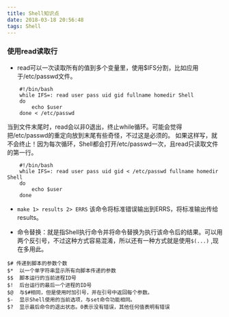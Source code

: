 ```yaml
---
title: Shell知识点
date: 2018-03-18 20:56:48
tags: Shell
---
```


### 使用read读取行

* read可以一次读取所有的值到多个变量里，使用$IFS分割，比如应用于/etc/passwd文件。

```
	#!/bin/bash
	while IFS=: read user pass uid gid fullname homedir Shell
	do
  		echo $user
	done < /etc/passwd

```
当到文件末尾时，read会以非0退出，终止while循环。可能会觉得把/etc/passwd的重定向放到末尾有些奇怪，不过这是必须的。
如果这样写，就不会终止！因为每次循环，Shell都会打开/etc/passwd一次，且read只读取文件的第一行。

```
	#!/bin/bash
	while IFS=: read user pass uid gid < /etc/passwd fullname homedir Shell
	do
  		echo $user
	done 

```

* `make 1> results 2> ERRS`  该命令将标准错误输出到ERRS，将标准输出传给results。

* 命令替换：就是指Shell执行命令并将命令替换为执行该命令后的结果。可以用两个反引号，不过这种方式容易混淆，所以还有一种方式就是使用`$(...)` ,现在多用此。

```
$# 传递到脚本的参数个数
$*	以一个单字符串显示所有向脚本传递的参数
$$	脚本运行的当前进程ID号
$!	后台运行的最后一个进程的ID号
$@	与$#相同，但是使用时加引号，并在引号中返回每个参数。
$-	显示Shell使用的当前选项，与set命令功能相同。
$?	显示最后命令的退出状态。0表示没有错误，其他任何值表明有错误
```
